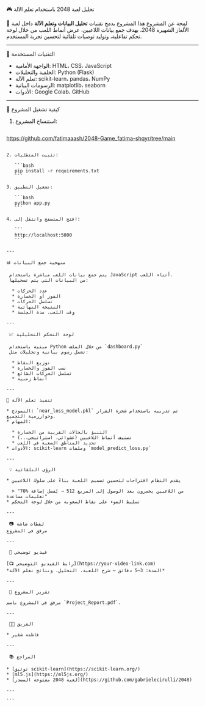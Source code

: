 
 🎮 تحليل لعبة 2048 باستخدام تعلم الآلة

📌 لمحة عن المشروع
هذا المشروع يدمج تقنيات **تحليل البيانات وتعلم الآلة** داخل لعبة الألغاز الشهيرة 2048، بهدف جمع بيانات اللاعبين، عرض أنماط اللعب من خلال لوحة تحكم تفاعلية، وتوليد توصيات تلقائية لتحسين تجربة المستخدم.

---
 🚀 التقنيات المستخدمة

- الواجهة الأمامية: HTML، CSS، JavaScript
- الخلفية والتحليلات: Python (Flask)
- تعلم الآلة: scikit-learn، pandas، NumPy
- الرسومات البيانية: matplotlib، seaborn
- الأدوات: Google Colab، GitHub

---
🧩 كيفية تشغيل المشروع

1. استنساخ المشروع:
   ```bash
  https://github.com/fatimaaash/2048-Game_fatima-shqyr/tree/main
````

2. تثبيت المتطلبات:

   ```bash
   pip install -r requirements.txt
   ```

3. تشغيل التطبيق:

   ```bash
   python app.py
   ```

4. افتح المتصفح وانتقل إلى:

   ```
   http://localhost:5000
   ```

---

📊 منهجية جمع البيانات

 يتم جمع بيانات اللعب مباشرة باستخدام JavaScript أثناء اللعب. 
 من البيانات التي يتم تسجيلها:

  * عدد الحركات
  * الفوز أو الخسارة
  * تسلسل الحركات
  * النتيجة النهائية
  * وقت اللعب، مدة الجلسة

---

 📈 لوحة التحكم التحليلية

 مبنية باستخدام Python من خلال الملف `dashboard.py`
 تشمل رسوم بيانية وتحليلات مثل:

  * توزيع النقاط
  * نسب الفوز والخسارة
  * تسلسل الحركات الشائع
  * أنماط زمنية

---

🤖 تنفيذ تعلم الآلة

* النموذج: `near_loss_model.pkl` تم تدريبه باستخدام شجرة القرار وخوارزمية التجميع.
* المهام:

  * التنبؤ بالحالات القريبة من الخسارة
  * تصنيف أنماط اللاعبين (عشوائي، استراتيجي...)
  * تحديد المناطق الصعبة في اللعب
* الأدوات: scikit-learn وملفات `model_predict_loss.py`

---

 💡 الرؤى التلقائية

* يقدم النظام اقتراحات لتحسين تصميم اللعبة بناءً على سلوك اللاعبين

  > "70% من اللاعبين يخسرون بعد الوصول إلى المربع 512 → يُفضل إضافة تعليمات مساعدة"
* تسليط الضوء على نقاط الصعوبة من خلال لوحة التحكم

---

 📷 لقطات شاشة
مرفق في المشروع

---

 🎥 فيديو توضيحي

[📺 رابط الفيديو التوضيحي](https://your-video-link.com)
*المدة: 3–5 دقائق – شرح اللعبة، التحليل، ونتائج تعلم الآلة*

---

 📄 تقرير المشروع

مرفق في المشروع باسم `Project_Report.pdf`.

---

 👩‍💻 الفريق

* فاطمة شقير

---

 📚 المراجع

* [توثيق scikit-learn](https://scikit-learn.org/)
* [ml5.js](https://ml5js.org/)
* [لعبة 2048 مفتوحة المصدر](https://github.com/gabrielecirulli/2048)

---

```
